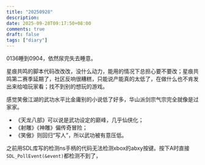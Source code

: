 ```yaml
---
title: "20250928"
description: 
date: 2025-09-28T09:17:50+08:00
comments: true
draft: false
tags: ["diary"]
---
```

0136睡到0904，依然尿完失去睡意。

星痕共鸣的脚本代码改改改，没什么动力，能用的情况下总担心要不要改；星痕共鸣第二赛季延期了，社区反响很糟糕，只能说产能真的太低了，在做什么也不肯发出来给咱玩家看；找不到别的想玩的游戏。

感觉笑傲江湖的武功水平比金庸别的小说低了好多，华山派剑宗气宗完全就像是过家家。

   * 《天龙八部》可以说是武功设定的巅峰，几乎仙侠化；
   * 《射雕》《神雕》偏传奇冒险；
   * 《笑傲》则回归“写人”，所以武功被有意压低。

之前用SDL库写的检测ns手柄的代码无法检测xbox的abxy按键。按下A时直接`SDL_PollEvent(&event)`都检测不到了，
